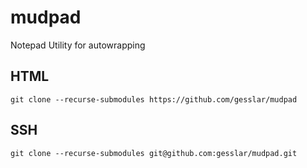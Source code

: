 # mudpad
Notepad Utility for autowrapping

## HTML
    git clone --recurse-submodules https://github.com/gesslar/mudpad

## SSH

    git clone --recurse-submodules git@github.com:gesslar/mudpad.git

